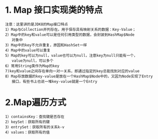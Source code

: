 # 1. Map 接口实现类的特点
    注意：这里讲的是JDK8的Map接口特点
    1）Map与Collection并列存在。用于保存具有映射关系的数据：Key-Value；
    2）Map中的key和value可以是任何引用类型的数据，会封装到HashMap$Node
       对象中
    3）Map中的key不允许重复，原因和HashSet一样
    4）Map中的value可以重复
    5）Map的key可以为null，value也可以为null，注意key为null只能有一个，
       value为null，可以多个
    6）常用String类作为Map的key
    7)key和value之间存在单向一对一关系，即通过指定的key总能找到对应的value
    8）Map存放数据的key-value是放在一个HashMap$Node中的，又因为Node实现了Entry
       接口，有些书上也说一堆key-value就是一个Entry
# 2.Map遍历方式
    1）containsKey：查找键是否存在
    2）keySet：获取所有的键
    3）entrySet：获取所有的关系k-v
    4）values：获取所有的值